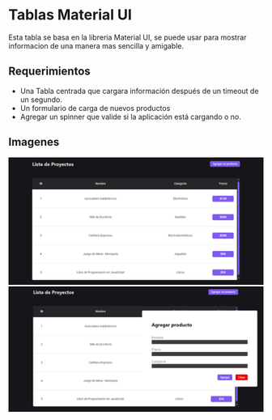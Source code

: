 # Tablas Material UI

Esta tabla se basa en la libreria Material UI, se puede usar para mostrar informacion de una manera mas sencilla y amigable.

## Requerimientos

- Una Tabla centrada que cargara información después de un timeout de un segundo.
- Un formulario de carga de nuevos productos
- Agregar un spinner que valide si la aplicación está cargando o no.

## Imagenes

![alt text](/public/table.png "Table Material UI")
![alt text](/public/form.png "Form Material UI")
